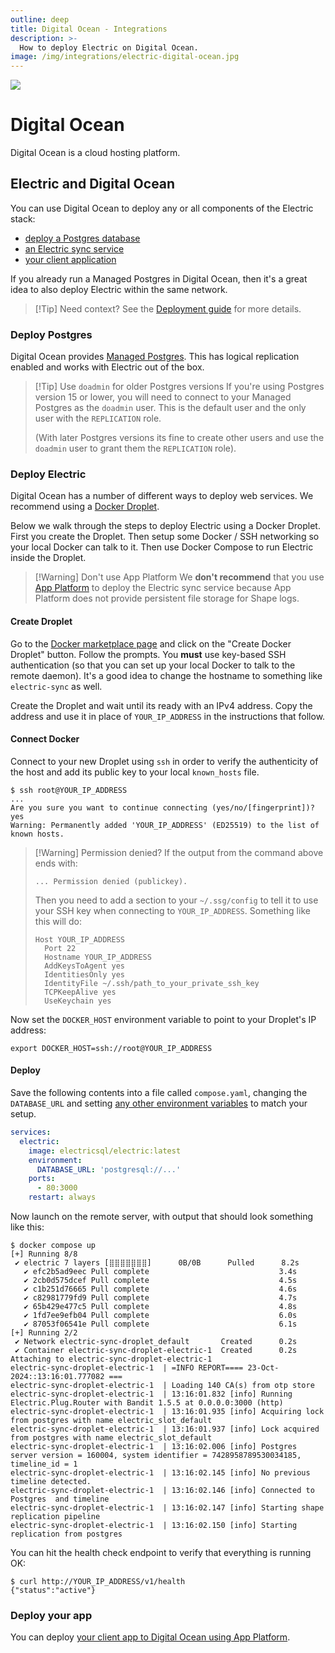```yaml
---
outline: deep
title: Digital Ocean - Integrations
description: >-
  How to deploy Electric on Digital Ocean.
image: /img/integrations/electric-digital-ocean.jpg
---
```


<img src="/img/integrations/digital-ocean.svg" class="product-icon" />

# Digital Ocean

Digital Ocean is a cloud hosting platform.

## Electric and Digital Ocean

You can use Digital Ocean to deploy any or all components of the Electric stack:

- [deploy a Postgres database](#deploy-postgres)
- [an Electric sync service](#deploy-electric)
- [your client application](#deploy-your-app)

If you already run a Managed Postgres in Digital Ocean, then it's a great idea to also deploy Electric within the same network.

> [!Tip] Need context?
> See the [Deployment guide](/docs/guides/deployment) for more details.

### Deploy Postgres

Digital Ocean provides [Managed Postgres](https://docs.digitalocean.com/products/databases/postgresql/). This has logical replication enabled and works with Electric out of the box.

> [!Tip] Use <code>doadmin</code> for older Postgres versions
> If you're using Postgres version 15 or lower, you will need to connect to your Managed Postgres as the `doadmin` user. This is the default user and the only user with the `REPLICATION` role.
>
> (With later Postgres versions its fine to create other users and use the `doadmin` user to grant them the `REPLICATION` role).

### Deploy Electric

Digital Ocean has a number of different ways to deploy web services. We recommend using a [Docker Droplet](https://marketplace.digitalocean.com/apps/docker).

Below we walk through the steps to deploy Electric using a Docker Droplet. First you create the Droplet. Then setup some Docker / SSH networking so your local Docker can talk to it. Then use Docker Compose to run Electric inside the Droplet.

> [!Warning] Don't use App Platform
> We **don't recommend** that you use [App Platform](https://docs.digitalocean.com/products/app-platform/) to deploy the Electric sync service because App Platform does not provide persistent file storage for Shape logs.

#### Create Droplet

Go to the [Docker marketplace page](https://marketplace.digitalocean.com/apps/docker) and click on the "Create Docker Droplet" button. Follow the prompts. You **must** use key-based SSH authentication (so that you can set up your local Docker to talk to the remote daemon). It's a good idea to change the hostname to something like `electric-sync` as well.

Create the Droplet and wait until its ready with an IPv4 address. Copy the address and use it in place of `YOUR_IP_ADDRESS` in the instructions that follow.

#### Connect Docker

Connect to your new Droplet using `ssh` in order to verify the authenticity of the host and add its public key to your local `known_hosts` file.

```console
$ ssh root@YOUR_IP_ADDRESS
...
Are you sure you want to continue connecting (yes/no/[fingerprint])? yes
Warning: Permanently added 'YOUR_IP_ADDRESS' (ED25519) to the list of known hosts.
```

> [!Warning] Permission denied?
> If the output from the command above ends with:
>
>     ... Permission denied (publickey).
>
> Then you need to add a section to your `~/.ssg/config` to tell it to use your SSH key
> when connecting to `YOUR_IP_ADDRESS`. Something like this will do:
>
> ```
> Host YOUR_IP_ADDRESS
>   Port 22
>   Hostname YOUR_IP_ADDRESS
>   AddKeysToAgent yes
>   IdentitiesOnly yes
>   IdentityFile ~/.ssh/path_to_your_private_ssh_key
>   TCPKeepAlive yes
>   UseKeychain yes
> ```

Now set the `DOCKER_HOST` environment variable to point to your Droplet's IP address:

```shell
export DOCKER_HOST=ssh://root@YOUR_IP_ADDRESS
```

#### Deploy

Save the following contents into a file called `compose.yaml`, changing the `DATABASE_URL` and setting [any other environment variables](/docs/api/config) to match your setup.

```yaml
services:
  electric:
    image: electricsql/electric:latest
    environment:
      DATABASE_URL: 'postgresql://...'
    ports:
      - 80:3000
    restart: always
```

Now launch on the remote server, with output that should look something like this:

```console
$ docker compose up
[+] Running 8/8
 ✔ electric 7 layers [⣿⣿⣿⣿⣿⣿⣿]      0B/0B      Pulled      8.2s
   ✔ efc2b5ad9eec Pull complete                             3.4s
   ✔ 2cb0d575dcef Pull complete                             4.5s
   ✔ c1b251d76665 Pull complete                             4.6s
   ✔ c82981779fd9 Pull complete                             4.7s
   ✔ 65b429e477c5 Pull complete                             4.8s
   ✔ 1fd7ee9efb04 Pull complete                             6.0s
   ✔ 87053f06541e Pull complete                             6.1s
[+] Running 2/2
 ✔ Network electric-sync-droplet_default       Created      0.2s
 ✔ Container electric-sync-droplet-electric-1  Created      0.2s
Attaching to electric-sync-droplet-electric-1
electric-sync-droplet-electric-1  | =INFO REPORT==== 23-Oct-2024::13:16:01.777082 ===
electric-sync-droplet-electric-1  | Loading 140 CA(s) from otp store
electric-sync-droplet-electric-1  | 13:16:01.832 [info] Running Electric.Plug.Router with Bandit 1.5.5 at 0.0.0.0:3000 (http)
electric-sync-droplet-electric-1  | 13:16:01.935 [info] Acquiring lock from postgres with name electric_slot_default
electric-sync-droplet-electric-1  | 13:16:01.937 [info] Lock acquired from postgres with name electric_slot_default
electric-sync-droplet-electric-1  | 13:16:02.006 [info] Postgres server version = 160004, system identifier = 7428958789530034185, timeline_id = 1
electric-sync-droplet-electric-1  | 13:16:02.145 [info] No previous timeline detected.
electric-sync-droplet-electric-1  | 13:16:02.146 [info] Connected to Postgres  and timeline
electric-sync-droplet-electric-1  | 13:16:02.147 [info] Starting shape replication pipeline
electric-sync-droplet-electric-1  | 13:16:02.150 [info] Starting replication from postgres
```

You can hit the health check endpoint to verify that everything is running OK:

```console
$ curl http://YOUR_IP_ADDRESS/v1/health
{"status":"active"}
```

### Deploy your app

You can deploy [your client app to Digital Ocean using App Platform](https://www.digitalocean.com/community/tutorials/how-to-deploy-a-static-website-to-the-cloud-with-digitalocean-app-platform).
